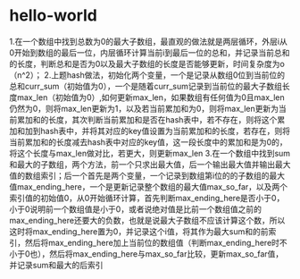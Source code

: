 # hello-world
1.在一个数组中找到总数为0的最大子数组，最直观的做法就是两层循环，外层i从0开始到数组的最后一位，内层循环计算当前i到最后一位的总和，并记录当前总和的长度，判断总和是否为0以及最大子数组的长度是否能够更新，时间复杂度为o（n^2）；
2.上题hash做法，初始化两个变量，一个是记录从数组0位到当前位的总和curr_sum（初始值为0），一个是随着curr_sum记录到当前位的最大子数组长度max_len（初始值为0）,如何更新max_len，如果数组有任何值为0且max_len仍然为0，则将max_len更新为1，以及若当前累加和为0，则将max_len更新为当前累加和的长度，其次判断当前累加和是否在hash表中，若不存在，则将这个累加和加到hash表中，并将其对应的key值设置为当前累加和的长度，若存在，则将当前累加和的长度减去hash表中对应的key值，这一段长度中的累加和是为0的，将这个长度与max_len做对比，若更大，则更新max_len
3.在一个数组中找到sum和最大的子数组，两个方法，前一个只求出最大值，后一个输出最大值并输出最大值的数组索引；后一个首先是两个变量，一个记录到数组第i位的的子数组的最大值max_ending_here，一个是更新记录整个数组的最大值max_so_far，以及两个索引值的初始值0，从0开始循环计算，首先判断max_ending_here是否小于0，小于0说明前一个数组值是小于0，或者说绝对值是比前一个数组值之前的max_ending_here还要大的负数，也就是说最大子数组不应该计算这个数，所以这时将max_ending_here置为0，并记录这个i值，将其作为最大sum和的前索引，然后将max_ending_here加上当前位的数组值（判断max_ending_here时不小于0也），然后将max_ending_here与max_so_far比较，更新max_so_far值，并记录sum和最大的后索引
